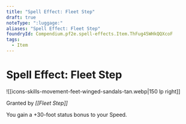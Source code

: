 ```yaml
---
title: "Spell Effect: Fleet Step"
draft: true
noteType: ":luggage:"
aliases: "Spell Effect: Fleet Step"
foundryId: Compendium.pf2e.spell-effects.Item.ThFug45WHkQQXcoF
tags:
  - Item
---
```


# Spell Effect: Fleet Step
![[icons-skills-movement-feet-winged-sandals-tan.webp|150 lp right]]

Granted by _[[Fleet Step]]_

You gain a +30-foot status bonus to your Speed.
